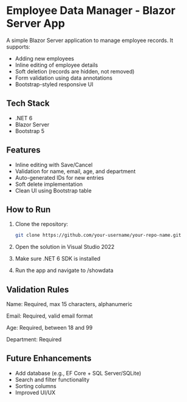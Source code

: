 # Employee Data Manager - Blazor Server App

A simple Blazor Server application to manage employee records. It supports:

- Adding new employees
- Inline editing of employee details
- Soft deletion (records are hidden, not removed)
- Form validation using data annotations
- Bootstrap-styled responsive UI

## Tech Stack

- .NET 6
- Blazor Server
- Bootstrap 5

## Features

- Inline editing with Save/Cancel
- Validation for name, email, age, and department
- Auto-generated IDs for new entries
- Soft delete implementation
- Clean UI using Bootstrap table

## How to Run

1. Clone the repository:
   ```bash
   git clone https://github.com/your-username/your-repo-name.git
2. Open the solution in Visual Studio 2022

3. Make sure .NET 6 SDK is installed

4. Run the app and navigate to /showdata

## Validation Rules
Name: Required, max 15 characters, alphanumeric

Email: Required, valid email format

Age: Required, between 18 and 99

Department: Required

## Future Enhancements
- Add database (e.g., EF Core + SQL Server/SQLite)
- Search and filter functionality
- Sorting columns
- Improved UI/UX
